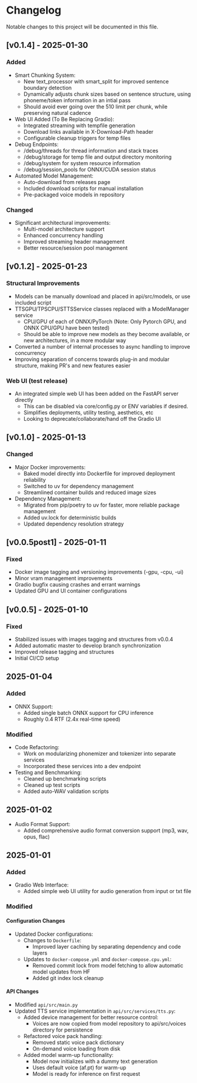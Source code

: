 # Changelog

Notable changes to this project will be documented in this file.

## [v0.1.4] - 2025-01-30
### Added
- Smart Chunking System:
  - New text_processor with smart_split for improved sentence boundary detection
  - Dynamically adjusts chunk sizes based on sentence structure, using phoneme/token information in an intial pass
  - Should avoid ever going over the 510 limit per chunk, while preserving natural cadence
- Web UI Added (To Be Replacing Gradio):
  - Integrated streaming with tempfile generation
  - Download links available in X-Download-Path header
  - Configurable cleanup triggers for temp files
- Debug Endpoints:
  - /debug/threads for thread information and stack traces
  - /debug/storage for temp file and output directory monitoring
  - /debug/system for system resource information
  - /debug/session_pools for ONNX/CUDA session status
- Automated Model Management:
  - Auto-download from releases page
  - Included download scripts for manual installation
  - Pre-packaged voice models in repository

### Changed
- Significant architectural improvements:
  - Multi-model architecture support
  - Enhanced concurrency handling
  - Improved streaming header management
  - Better resource/session pool management


## [v0.1.2] - 2025-01-23
### Structural Improvements
- Models can be manually download and placed in api/src/models, or use included script
- TTSGPU/TPSCPU/STTSService classes replaced with a ModelManager service
  - CPU/GPU of each of ONNX/PyTorch (Note: Only Pytorch GPU, and ONNX CPU/GPU have been tested)
  - Should be able to improve new models as they become available, or new architectures, in a more modular way
- Converted a number of internal processes to async handling to improve concurrency
- Improving separation of concerns towards plug-in and modular structure, making PR's and new features easier

### Web UI (test release)
- An integrated simple web UI has been added on the FastAPI server directly
  - This can be disabled via core/config.py or ENV variables if desired. 
  - Simplifies deployments, utility testing, aesthetics, etc 
  - Looking to deprecate/collaborate/hand off the Gradio UI


## [v0.1.0] - 2025-01-13
### Changed
- Major Docker improvements:
  - Baked model directly into Dockerfile for improved deployment reliability
  - Switched to uv for dependency management
  - Streamlined container builds and reduced image sizes
- Dependency Management:
  - Migrated from pip/poetry to uv for faster, more reliable package management
  - Added uv.lock for deterministic builds
  - Updated dependency resolution strategy

## [v0.0.5post1] - 2025-01-11
### Fixed
- Docker image tagging and versioning improvements (-gpu, -cpu, -ui)
- Minor vram management improvements
- Gradio bugfix causing crashes and errant warnings
- Updated GPU and UI container configurations

## [v0.0.5] - 2025-01-10
### Fixed
- Stabilized issues with images tagging and structures from v0.0.4
- Added automatic master to develop branch synchronization
- Improved release tagging and structures
- Initial CI/CD setup

## 2025-01-04
### Added
- ONNX Support:
  - Added single batch ONNX support for CPU inference
  - Roughly 0.4 RTF (2.4x real-time speed)

### Modified
- Code Refactoring:
  - Work on modularizing phonemizer and tokenizer into separate services
  - Incorporated these services into a dev endpoint
- Testing and Benchmarking:
  - Cleaned up benchmarking scripts
  - Cleaned up test scripts
  - Added auto-WAV validation scripts

## 2025-01-02
- Audio Format Support:
  - Added comprehensive audio format conversion support (mp3, wav, opus, flac)

## 2025-01-01
### Added
- Gradio Web Interface:
  - Added simple web UI utility for audio generation from input or txt file

### Modified
#### Configuration Changes
- Updated Docker configurations:
  - Changes to `Dockerfile`:
    - Improved layer caching by separating dependency and code layers
  - Updates to `docker-compose.yml` and `docker-compose.cpu.yml`:
    - Removed commit lock from model fetching to allow automatic model updates from HF
    - Added git index lock cleanup

#### API Changes
- Modified `api/src/main.py`
- Updated TTS service implementation in `api/src/services/tts.py`:
  - Added device management for better resource control:
    - Voices are now copied from model repository to api/src/voices directory for persistence
  - Refactored voice pack handling:
    - Removed static voice pack dictionary
    - On-demand voice loading from disk
  - Added model warm-up functionality:
    - Model now initializes with a dummy text generation
    - Uses default voice (af.pt) for warm-up
    - Model is ready for inference on first request
